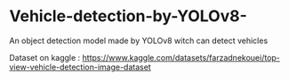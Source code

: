 # Vehicle-detection-by-YOLOv8-
An object detection model made by YOLOv8 witch can detect vehicles 

Dataset on kaggle : https://www.kaggle.com/datasets/farzadnekouei/top-view-vehicle-detection-image-dataset
